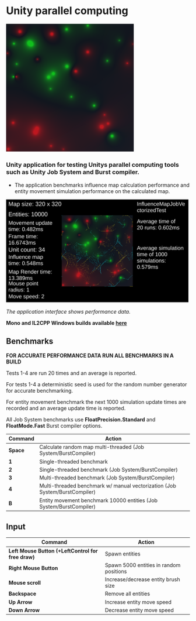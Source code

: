 # Unity parallel computing 

<img src="InfluenceMapWindow.png" alt="Raytracer application window" width="350"/>

### Unity application for testing Unitys parallel computing tools such as Unity Job System and Burst compiler.

- The application benchmarks influence map calculation performance and entity movement simulation performance on the calculated map.


<img src="TestApplicationInterface.png" alt="Raytracer application window" width="500"/>

*The application interface shows performance data.*


**Mono and IL2CPP Windows builds available [here](https://drive.google.com/file/d/1QsOTwy7lE2zoYlyzSmz7RmRXaMyeVUOT/view?usp=sharing)**

## Benchmarks

**FOR ACCURATE PERFORMANCE DATA RUN ALL BENCHMARKS IN A BUILD**

Tests 1-4 are run 20 times and an average is reported.

For tests 1-4 a deterministic seed is used for the random number generator for accurate benchmarking.

For entity movement benchmark the next 1000 simulation update times are recorded and an average update time is reported.

All Job System benchmarks use **FloatPrecision.Standard** and **FloatMode.Fast** Burst compiler options.

|Command|Action|
|---|---|
|**Space**|Calculate random map multi-threaded (Job System/BurstCompiler)|
|**1**|Single-threaded benchmark|
|**2**|Single-threaded benchmark (Job System/BurstCompiler)|
|**3**|Multi-threaded benchmark (Job System/BurstCompiler)|
|**4**|Multi-threaded benchmark w/ manual vectorization (Job System/BurstCompiler)|
|**B**|Entity movement benchmark 10000 entities (Job System/BurstCompiler)|

## Input

|Command|Action|
|---|---|
|**Left Mouse Button (+LeftControl for free draw)**|Spawn entities|
|**Right Mouse Button**|Spawn 5000 entities in random positions|
|**Mouse scroll**|Increase/decrease entity brush size|
|**Backspace**|Remove all entities|
|**Up Arrow**|Increase entity move speed|
|**Down Arrow**|Decrease entity move speed|